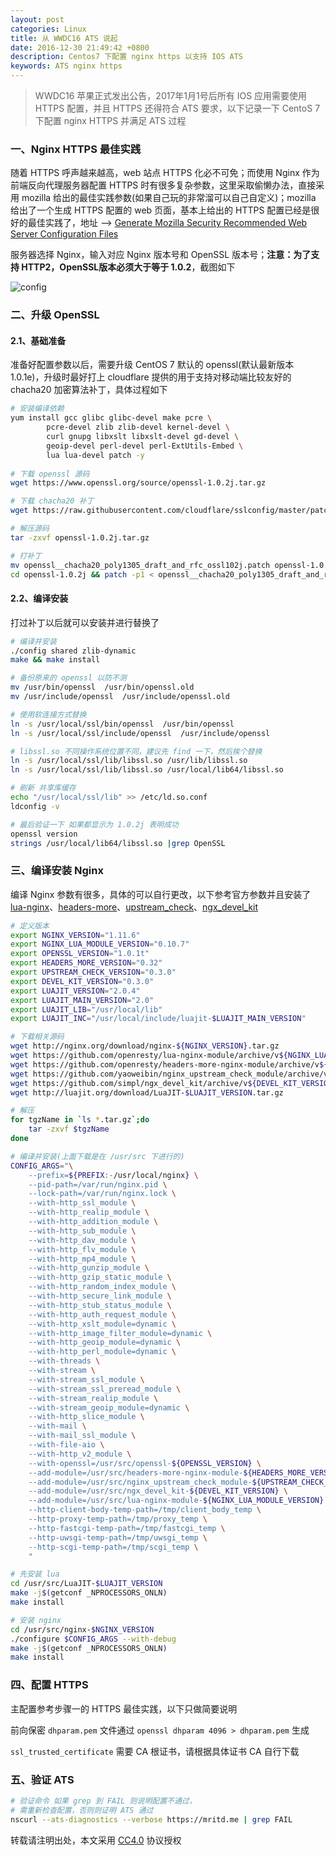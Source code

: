 ```yaml
---
layout: post
categories: Linux
title: 从 WWDC16 ATS 说起
date: 2016-12-30 21:49:42 +0800
description: Centos7 下配置 nginx https 以支持 IOS ATS
keywords: ATS nginx https
---
```


> WWDC16 苹果正式发出公告，2017年1月1号后所有 IOS 应用需要使用 HTTPS 配置，并且 HTTPS 还得符合 ATS 要求，以下记录一下 CentoS 7 下配置 nginx HTTPS 并满足 ATS 过程


### 一、Nginx HTTPS 最佳实践

随着 HTTPS 呼声越来越高，web 站点 HTTPS 化必不可免；而使用 Nginx 作为前端反向代理服务器配置 HTTPS 时有很多复杂参数，这里采取偷懒办法，直接采用 mozilla 给出的最佳实践参数(如果自己玩的非常溜可以自己自定义)；mozilla 给出了一个生成 HTTPS 配置的 web 页面，基本上给出的 HTTPS 配置已经是很好的最佳实践了，地址 --> [Generate Mozilla Security Recommended Web Server Configuration Files](https://mozilla.github.io/server-side-tls/ssl-config-generator/)

服务器选择 Nginx，输入对应 Nginx 版本号和 OpenSSL 版本号；**注意：为了支持 HTTP2，OpenSSL版本必须大于等于 1.0.2**，截图如下

![config](https://cdn.mritd.me/markdown/z5umu.jpg)

### 二、升级 OpenSSL

#### 2.1、基础准备

准备好配置参数以后，需要升级 CentOS 7 默认的 openssl(默认最新版本 1.0.1e)，升级时最好打上 cloudflare 提供的用于支持对移动端比较友好的 chacha20 加密算法补丁，具体过程如下

``` sh
# 安装编译依赖
yum install gcc glibc glibc-devel make pcre \
        pcre-devel zlib zlib-devel kernel-devel \
        curl gnupg libxslt libxslt-devel gd-devel \
        geoip-devel perl-devel perl-ExtUtils-Embed \
        lua lua-devel patch -y
        
# 下载 openssl 源码
wget https://www.openssl.org/source/openssl-1.0.2j.tar.gz

# 下载 chacha20 补丁
wget https://raw.githubusercontent.com/cloudflare/sslconfig/master/patches/openssl__chacha20_poly1305_draft_and_rfc_ossl102j.patch

# 解压源码
tar -zxvf openssl-1.0.2j.tar.gz

# 打补丁
mv openssl__chacha20_poly1305_draft_and_rfc_ossl102j.patch openssl-1.0.2j
cd openssl-1.0.2j && patch -p1 < openssl__chacha20_poly1305_draft_and_rfc_ossl102j.patch
```

#### 2.2、编译安装

打过补丁以后就可以安装并进行替换了

``` sh
# 编译并安装
./config shared zlib-dynamic
make && make install

# 备份原来的 openssl 以防不测
mv /usr/bin/openssl  /usr/bin/openssl.old
mv /usr/include/openssl  /usr/include/openssl.old

# 使用软连接方式替换
ln -s /usr/local/ssl/bin/openssl  /usr/bin/openssl
ln -s /usr/local/ssl/include/openssl  /usr/include/openssl

# libssl.so 不同操作系统位置不同，建议先 find 一下，然后挨个替换
ln -s /usr/local/ssl/lib/libssl.so /usr/lib/libssl.so
ln -s /usr/local/ssl/lib/libssl.so /usr/local/lib64/libssl.so

# 刷新 共享库缓存
echo "/usr/local/ssl/lib" >> /etc/ld.so.conf
ldconfig -v

# 最后验证一下 如果都显示为 1.0.2j 表明成功
openssl version
strings /usr/local/lib64/libssl.so |grep OpenSSL
```

### 三、编译安装 Nginx

编译 Nginx 参数有很多，具体的可以自行更改，以下参考官方参数并且安装了 [lua-nginx](https://github.com/openresty/lua-nginx-module)、[headers-more](https://github.com/openresty/headers-more)、[upstream_check](https://github.com/yaoweibin/nginx_upstream_check_module)、[ngx_devel_kit](https://github.com/simpl/ngx_devel_kit)

``` sh
# 定义版本
export NGINX_VERSION="1.11.6"
export NGINX_LUA_MODULE_VERSION="0.10.7"
export OPENSSL_VERSION="1.0.1t"
export HEADERS_MORE_VERSION="0.32"
export UPSTREAM_CHECK_VERSION="0.3.0"
export DEVEL_KIT_VERSION="0.3.0"
export LUAJIT_VERSION="2.0.4"
export LUAJIT_MAIN_VERSION="2.0"
export LUAJIT_LIB="/usr/local/lib"
export LUAJIT_INC="/usr/local/include/luajit-$LUAJIT_MAIN_VERSION"

# 下载相关源码
wget http://nginx.org/download/nginx-${NGINX_VERSION}.tar.gz
wget https://github.com/openresty/lua-nginx-module/archive/v${NGINX_LUA_MODULE_VERSION}.tar.gz -O lua-nginx-module-v${NGINX_LUA_MODULE_VERSION}.tar.gz
wget https://github.com/openresty/headers-more-nginx-module/archive/v${HEADERS_MORE_VERSION}.tar.gz
wget https://github.com/yaoweibin/nginx_upstream_check_module/archive/v${UPSTREAM_CHECK_VERSION}.tar.gz
wget https://github.com/simpl/ngx_devel_kit/archive/v${DEVEL_KIT_VERSION}.tar.gz -O ngx_devel_kit-v${DEVEL_KIT_VERSION}.tar.gz
wget http://luajit.org/download/LuaJIT-$LUAJIT_VERSION.tar.gz

# 解压
for tgzName in `ls *.tar.gz`;do
    tar -zxvf $tgzName
done

# 编译并安装(上面下载是在 /usr/src 下进行的)
CONFIG_ARGS="\
    --prefix=${PREFIX:-/usr/local/nginx} \
    --pid-path=/var/run/nginx.pid \
    --lock-path=/var/run/nginx.lock \
    --with-http_ssl_module \
    --with-http_realip_module \
    --with-http_addition_module \
    --with-http_sub_module \
    --with-http_dav_module \
    --with-http_flv_module \
    --with-http_mp4_module \
    --with-http_gunzip_module \
    --with-http_gzip_static_module \
    --with-http_random_index_module \
    --with-http_secure_link_module \
    --with-http_stub_status_module \
    --with-http_auth_request_module \
    --with-http_xslt_module=dynamic \
    --with-http_image_filter_module=dynamic \
    --with-http_geoip_module=dynamic \
    --with-http_perl_module=dynamic \
    --with-threads \
    --with-stream \
    --with-stream_ssl_module \
    --with-stream_ssl_preread_module \
    --with-stream_realip_module \
    --with-stream_geoip_module=dynamic \
    --with-http_slice_module \
    --with-mail \
    --with-mail_ssl_module \
    --with-file-aio \
    --with-http_v2_module \
    --with-openssl=/usr/src/openssl-${OPENSSL_VERSION} \
    --add-module=/usr/src/headers-more-nginx-module-${HEADERS_MORE_VERSION} \
    --add-module=/usr/src/nginx_upstream_check_module-${UPSTREAM_CHECK_VERSION} \
    --add-module=/usr/src/ngx_devel_kit-${DEVEL_KIT_VERSION} \
    --add-module=/usr/src/lua-nginx-module-${NGINX_LUA_MODULE_VERSION} \
    --http-client-body-temp-path=/tmp/client_body_temp \
    --http-proxy-temp-path=/tmp/proxy_temp \
    --http-fastcgi-temp-path=/tmp/fastcgi_temp \
    --http-uwsgi-temp-path=/tmp/uwsgi_temp \
    --http-scgi-temp-path=/tmp/scgi_temp \
    "

# 先安装 lua
cd /usr/src/LuaJIT-$LUAJIT_VERSION
make -j$(getconf _NPROCESSORS_ONLN)
make install

# 安装 nginx
cd /usr/src/nginx-$NGINX_VERSION
./configure $CONFIG_ARGS --with-debug
make -j$(getconf _NPROCESSORS_ONLN)
make install
```

### 四、配置 HTTPS

主配置参考步骤一的 HTTPS 最佳实践，以下只做简要说明

前向保密 `dhparam.pem` 文件通过 `openssl dhparam 4096 > dhparam.pem` 生成

`ssl_trusted_certificate` 需要 CA 根证书，请根据具体证书 CA 自行下载

### 五、验证 ATS

``` sh
# 验证命令 如果 grep 到 FAIL 则说明配置不通过，
# 需重新检查配置，否则则证明 ATS 通过
nscurl --ats-diagnostics --verbose https://mritd.me | grep FAIL
```


转载请注明出处，本文采用 [CC4.0](http://creativecommons.org/licenses/by-nc-nd/4.0/) 协议授权

